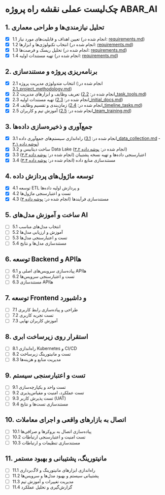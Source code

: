 # چک‌لیست عملی نقشه راه پروژه ABAR_AI

## 1. تحلیل نیازمندی‌ها و طراحی معماری
- [x] 1.1 تعیین اهداف و قابلیت‌های مورد نیاز (انجام شده در: [requirements.md](project_management/requirements/requirements.md))
- [x] 1.2 انتخاب تکنولوژی‌ها و ابزارها (انجام شده در: [requirements.md](project_management/requirements/requirements.md))
- [x] 1.3 تحلیل ریسک و فرصت‌ها (انجام شده در: [requirements.md](project_management/requirements/requirements.md))
- [x] 1.4 تهیه مستندات اولیه (انجام شده در: [requirements.md](project_management/requirements/requirements.md))

## 2. برنامه‌ریزی پروژه و مستندسازی
- [x] 2.1 انتخاب متدولوژی مدیریت پروژه (انجام شده در: [2.1_project_methodology.md](project_management/requirements/2.1_project_methodology.md))
- [x] 2.2 تعریف وظایف و ابزارهای مدیریت (انجام شده در: [2.2_task_tools.md](project_management/requirements/2.2_task_tools.md))
- [x] 2.3 تهیه مستندات اولیه (انجام شده در: [2.3_initial_docs.md](project_management/requirements/2.3_initial_docs.md))
- [x] 2.4 زمان‌بندی و تقسیم وظایف (انجام شده در: [2.4_timeline_tasks.md](project_management/requirements/2.4_timeline_tasks.md))
- [x] 2.5 آموزش تیم و کاربران (انجام شده در: [2.5_team_training.md](project_management/requirements/2.5_team_training.md))

## 3. جمع‌آوری و ذخیره‌سازی داده‌ها
- [x] 3.1 راه‌اندازی سیستم‌های جمع‌آوری داده (انجام شده در: [3.1_data_collection.md](project_management/requirements/3.1_data_collection.md) - [پوشه داده ۳.۱](data/3_data_collection_storage/3.1_data_collection/))
- [x] 3.2 ساخت دیتابیس و Data Lake (انجام شده در: [پوشه داده ۳.۲](data/3_data_collection_storage/3.2_database_datalake/))
- [x] 3.3 اعتبارسنجی داده‌ها و تهیه نسخه پشتیبان (انجام شده در: [پوشه داده ۳.۳](data/3_data_collection_storage/3.3_data_validation_backup/))
- [x] 3.4 مستندسازی منابع داده (انجام شده در: [پوشه داده ۳.۴](data/3_data_collection_storage/3.4_data_sources_documentation/))

## 4. توسعه ماژول‌های پردازش داده
- [x] 4.1 توسعه ETL و پردازش اولیه داده‌ها
- [x] 4.2 تست و اعتبارسنجی ماژول‌ها
- [x] 4.3 مستندسازی فرآیندها (انجام شده در: [پوشه داده ۴](data/4_data_processing_modules/))

## 5. ساخت و آموزش مدل‌های AI
- [ ] 5.1 انتخاب مدل‌های مناسب
- [ ] 5.2 آموزش و ارزیابی مدل‌ها
- [ ] 5.3 تست و اعتبارسنجی مدل‌ها
- [ ] 5.4 مستندسازی مدل‌ها و نتایج

## 6. توسعه Backend و APIها
- [ ] 6.1 پیاده‌سازی سرویس‌های اصلی و APIها
- [ ] 6.2 تست و اعتبارسنجی سرویس‌ها
- [ ] 6.3 مستندسازی APIها

## 7. توسعه Frontend و داشبورد
- [ ] 7.1 طراحی و پیاده‌سازی رابط کاربری
- [ ] 7.2 تست تجربه کاربری
- [ ] 7.3 آموزش کاربران نهایی

## 8. استقرار روی زیرساخت ابری
- [ ] 8.1 راه‌اندازی Kubernetes و CI/CD
- [ ] 8.2 تست و مانیتورینگ زیرساخت
- [ ] 8.3 مدیریت منابع و هزینه‌ها

## 9. تست و اعتبارسنجی سیستم
- [ ] 9.1 تست واحد و یکپارچه‌سازی
- [ ] 9.2 تست عملکرد، امنیت و مقیاس‌پذیری
- [ ] 9.3 تست پذیرش کاربر (UAT)
- [ ] 9.4 مستندسازی تست‌ها و نتایج

## 10. اتصال به بازارهای واقعی و اجرای معاملات
- [ ] 10.1 پیاده‌سازی اتصال به بروکرها و صرافی‌ها
- [ ] 10.2 تست امنیت و اعتبارسنجی ارتباطات
- [ ] 10.3 مستندسازی تنظیمات و ارتباطات

## 11. مانیتورینگ، پشتیبانی و بهبود مستمر
- [ ] 11.1 راه‌اندازی ابزارهای مانیتورینگ و لاگ‌برداری
- [ ] 11.2 پشتیبانی سیستم و بهبود مدل‌ها و سرویس‌ها
- [ ] 11.3 مدیریت تغییرات و آموزش تیم
- [ ] 11.4 گزارش‌گیری و تحلیل عملکرد
